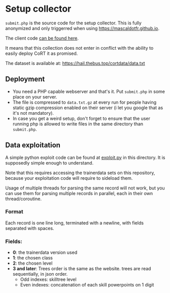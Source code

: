 # Setup collector

`submit.php`  is the source code for the setup collector. This is fully
anonymized and only triggerred when using https://mascaldotfr.github.io.

The client code [can be found here](https://github.com/mascaldotfr/CoRT/commit/677a0c6cac5f265a5cf7719857bf2db9a1b483e1).

It means that this collection does not enter in conflict with the ability to
easily deploy CoRT it as promised.

The dataset is available at: https://hail.thebus.top/cortdata/data.txt

## Deployment

- You need a PHP capable webserver and that's it. Put `submit.php` in some place on your server.
- The file is compressed to `data.txt.gz` at every run for people having static
  gzip compression enabled on their server (i let you google that as it's not
  mandatory).
- In case you get a weird setup, don't forget to ensure that the user running
  php is allowed to write files in the same directory than `submit.php`.

## Data exploitation

A simple python exploit code can be found at [exploit.py](exploit.py) in this
directory. It is supposedly simple enough to understand.

Note that this requires accessing the trainerdata sets on this repository,
because your exploitation code will require to sideload them.

Usage of multiple threads for parsing the same record will not work, but you
can use them for parsing multiple records in parallel, each in their own
thread/coroutine.

### Format

Each record is one line long, terminated with a newline, with fields separated
with spaces.

### Fields:

- **0**: the trainerdata version used
- **1**: the chosen class
- **2**: the chosen level
- **3 and later**: Trees order is the same as the website. trees are read
                   sequentially, in json order.
    - Odd indexes: skilltree level
    - Even indexes: concatenation of each skill powerpoints on 1 digit

